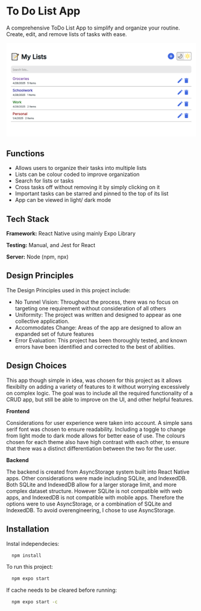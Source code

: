 
# To Do List App

A comprehensive ToDo List App to simplify and organize your routine. Create, edit, and remove lists of tasks with ease. 


![Screenshot](https://github.com/CLoui/crud-app/blob/master/CrudApp/crudAppScreenshot.png)


## Functions

- Allows users to organize their tasks into multiple lists
- Lists can be colour coded to improve organization
- Search for lists or tasks
- Cross tasks off without removing it by simply clicking on it
- Important tasks can be starred and pinned to the top of its list
- App can be viewed in light/ dark mode



## Tech Stack

**Framework:** React Native using mainly Expo Library

**Testing:** Manual, and Jest for React

**Server:** Node (npm, npx)


## Design Principles

The Design Principles used in this project include: 

- No Tunnel Vision: Throughout the process, there was no focus on targeting one requirement without consideration of all others
- Uniformity: The project was written and designed to appear as one collective application.
- Accommodates Change: Areas of the app are designed to allow an expanded set of future features
- Error Evaluation: This project has been thoroughly tested, and known errors have been identified and corrected to the best of abilities.
## Design Choices

This app though simple in idea, was chosen for this project as it allows flexibilty on adding a variety of features to it without worrying excessively on complex logic. The goal was to include all the required functionality of a CRUD app, but still be able to improve on the UI, and other helpful features.

**Frontend**

Considerations for user experience were taken into account. A simple sans serif font was chosen to ensure readability. Including a toggle to change from light mode to dark mode allows for better ease of use. The colours chosen for each theme also have high contrast with each other, to ensure that there was a distinct differentiation between the two for the user.

**Backend**

The backend is created from AsyncStorage system built into React Native apps. Other considerations were made including SQLite, and IndexedDB. Both SQLite and IndexedDB allow for a larger storage limit, and more complex dataset structure. However SQLite is not compatible with web apps, and IndexedDB is not compatible with mobile apps. Therefore the options were to use AsyncStorage, or a combination of SQLite and IndexedDB. To avoid overengineering, I chose to use AsyncStorage.
## Installation

Instal independecies:
```bash
  npm install
```
To run this project: 

```bash
  npm expo start
```

If cache needs to be cleared before running: 
```bash
  npm expo start -c
```
